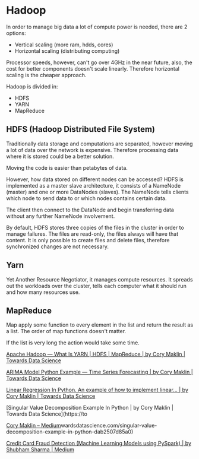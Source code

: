 # Hadoop

In order to manage big data a lot of compute power is needed, there are 2 options:
- Vertical scaling (more ram, hdds, cores)
- Horizontal scaling (distributing computing)

Processor speeds, however, can't go over 4GHz in the near future, also, the cost for better components doesn't scale linearly. Therefore horizontal scaling is the cheaper approach.

Hadoop is divided in:
- HDFS
- YARN
- MapReduce

## HDFS (Hadoop Distributed File System)
Traditionally data storage and computations are separated, however moving a lot of data over the network is expensive.
Therefore processing data where it is stored could be a better solution.

Moving the code is easier than petabytes of data.

However, how data stored on different nodes can be accessed? HDFS is implemented as a master slave architecture, it consists of a NameNode (master) and one or more DataNodes (slaves).
The NameNode tells clients which node to send data to or which nodes contains certain data.

The client then connect to the DataNode and begin transferring data without any further NameNode involvement.

By default, HDFS stores three copies of the files in the cluster in order to manage failures. The files are read-only, the files always will have that content. It is only possible to create files and delete files, therefore synchronized changes are not necessary.


## Yarn
Yet Another Resource Negotiator, it manages compute resources. It spreads out the workloads over the cluster, tells each computer what it should run and how many resources use.

## MapReduce

Map apply some function to every element in the list and return the result as a list. The order of map functions doesn't matter.

If the list is very long the action would take some time.

[Apache Hadoop — What Is YARN | HDFS | MapReduce | by Cory Maklin | Towards Data Science](https://towardsdatascience.com/big-data-what-is-apache-hadoop-3dafda16c98e)

[ARIMA Model Python Example — Time Series Forecasting | by Cory Maklin | Towards Data Science](https://towardsdatascience.com/machine-learning-part-19-time-series-and-autoregressive-integrated-moving-average-model-arima-c1005347b0d7)

[Linear Regression In Python. An example of how to implement linear… | by Cory Maklin | Towards Data Science](https://towardsdatascience.com/linear-regression-in-python-64679ab58fc7)

[Singular Value Decomposition Example In Python | by Cory Maklin | Towards Data Science](https://to

[Cory Maklin – Medium](https://medium.com/@corymaklin)wardsdatascience.com/singular-value-decomposition-example-in-python-dab2507d85a0)

[Credit Card Fraud Detection (Machine Learning Models using PySpark) | by Shubham Sharma | Medium](https://medium.com/@shsharma14/credit-card-fraud-detection-ml-using-pyspark-8bb32394cf7b)